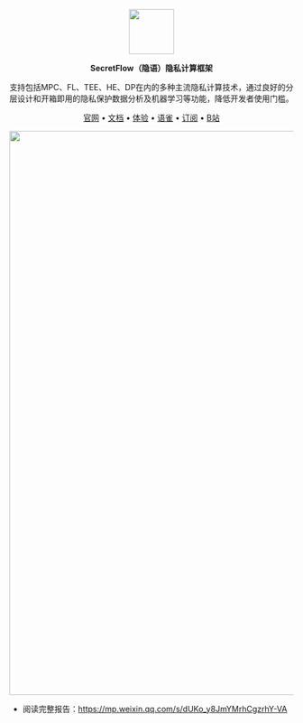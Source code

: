 <p align="center"><img src="https://raw.githubusercontent.com/secretflow/.github/main/profile/logo.svg" height="80" /></p>

<p align="center"><strong>SecretFlow（隐语）隐私计算框架</strong></p>

<p align="center">支持包括MPC、FL、TEE、HE、DP在内的多种主流隐私计算技术，通过良好的分层设计和开箱即用的隐私保护数据分析及机器学习等功能，降低开发者使用门槛。</p>

<p align="center"><a href="https://www.secretflow.org.cn">官网</a> • <a href="https://www.secretflow.org.cn/docs/">文档</a> • <a href="https://survey.alipay.com/apps/zhiliao/FdC-vTsPM">体验</a>  • <a href="https://www.yuque.com/secret-flow/admin">语雀</a> • <a href="https://secretflow.zhubai.love">订阅</a> • <a href="https://space.bilibili.com/2073575923">B站</a></p>

<p align="center"><img src="https://raw.githubusercontent.com/secretflow/.github/main/profile/annual_report_2022.jpg" width="1000" /></p>

- 阅读完整报告：https://mp.weixin.qq.com/s/dUKo_y8JmYMrhCgzrhY-VA
